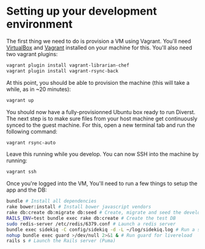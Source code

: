# Setting up your development environment

The first thing we need to do is provision a VM using Vagrant. You'll need [VirtualBox](https://www.virtualbox.org/) and [Vagrant](https://www.vagrantup.com/downloads.html) installed on your machine for this. You'll also need two vagrant plugins:

```bash
vagrant plugin install vagrant-librarian-chef
vagrant plugin install vagrant-rsync-back
```

At this point, you should be able to provision the machine (this will take a while, as in ~20 minutes):

```bash
vagrant up
```

You should now have a fully-provisionned Ubuntu box ready to run Diverst. The next step is to make sure files from your host machine get continuously synced to the guest machine. For this, open a new terminal tab and run the following command:

```bash
vagrant rsync-auto
```

Leave this running while you develop. You can now SSH into the machine by running:

```bash
vagrant ssh
```

Once you're logged into the VM, You'll need to run a few things to setup the app and the DB:

```bash
bundle # Install all dependencies
rake bower:install # Install bower javascript vendors
rake db:create db:migrate db:seed # Create, migrate and seed the development DB
RAILS_ENV=test bundle exec rake db:create # Create the test DB
sudo redis-server /etc/redis/6379.conf # Launch a redis server
bundle exec sidekiq -C config/sidekiq -d -L ~/log/sidekiq.log # Run a sidekiq worker daemon
nohup bundle exec guard >/dev/null 2>&1 & # Run guard for livereload
rails s # Launch the Rails server (Puma)
```
